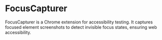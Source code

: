 # FocusCapturer
FocusCapturer is a Chrome extension for accessibility testing. It captures focused element screenshots to detect invisible focus states, ensuring web accessibility.
